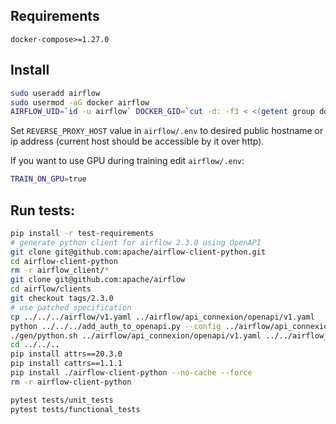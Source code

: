 ## Requirements

`docker-compose>=1.27.0`

## Install

```bash
sudo useradd airflow
sudo usermod -aG docker airflow
AIRFLOW_UID=`id -u airflow` DOCKER_GID=`cut -d: -f3 < <(getent group docker)` envsubst < airflow/.env.template > airflow/.env
```

Set `REVERSE_PROXY_HOST` value in `airflow/.env` to desired public hostname or ip address
(current host should be accessible by it over http).  

If you want to use GPU during training edit `airflow/.env`:
```bash
TRAIN_ON_GPU=true
```

## Run tests:
```bash
pip install -r test-requirements
# generate python client for airflow 2.3.0 using OpenAPI
git clone git@github.com:apache/airflow-client-python.git
cd airflow-client-python
rm -r airflow_client/*
git clone git@github.com:apache/airflow
cd airflow/clients
git checkout tags/2.3.0
# use patched specification
cp ../../../airflow/v1.yaml ../airflow/api_connexion/openapi/v1.yaml
python ../../../add_auth_to_openapi.py --config ../airflow/api_connexion/openapi/v1.yaml --auth_options Basic
./gen/python.sh ../airflow/api_connexion/openapi/v1.yaml ../../airflow_client/
cd ../../..
pip install attrs==20.3.0
pip install cattrs==1.1.1
pip install ./airflow-client-python --no-cache --force
rm -r airflow-client-python

pytest tests/unit_tests
pytest tests/functional_tests
```